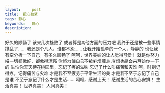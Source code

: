 ```yaml
---
layout:     post
title:  把心勒紧
tags: 静心
keywords:   静心
description:
---
```


好久的顺畅了
该来几次挫败了
或者算是其他方面的压力吧
我终于还是被一些事情搅乱了……
我还是个凡人，谁都不怨……
让我开始孤单的一个人，静静的
也让我有空分析一下自己，有多久顺畅了
呵呵，世界美妙的让人觉得可爱！
就是你努力把一切都做好，都做得漂亮
你努力使自己不被麻烦缠身
麻烦也是会来拜访你一下的
生怕你天天待在桃园里，忘记了疼的滋味
忘记了什么叫痛苦和灾难
呵，时刻记得疼，记得痛苦与灾难
才是我不至疲劳于平常生活的美
才是我不至于忘记了自己是谁
不至于忘记了什么才是生活……
呵呵，感谢上天！
感谢生活的苦心安排！
生活真美！
世界真美！
人间真美！